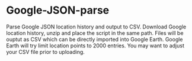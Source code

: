 # Google-JSON-parse
Parse Google JSON location history and output to CSV.
Download Google location history, unzip and place the script in the same path.
Files will be ouptut as CSV which can be directly imported into Google Earth. Google Earth will try limit location points to 2000 
entries. You may want to adjust your CSV file prior to uploading.
